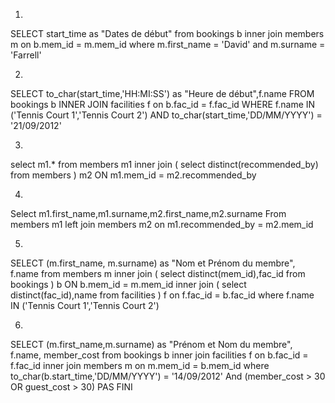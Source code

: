 1) 
SELECT start_time as "Dates de début" 
from bookings b 
inner join members m on b.mem_id = m.mem_id
where m.first_name = 'David'
and m.surname = 'Farrell'

2) 
SELECT to_char(start_time,'HH:MI:SS') as "Heure de début",f.name
FROM bookings b 
INNER JOIN facilities f on b.fac_id = f.fac_id
WHERE f.name IN ('Tennis Court 1','Tennis Court 2')
AND to_char(start_time,'DD/MM/YYYY') = '21/09/2012'


3) 

select m1.*
from members m1 
inner join 
(
	select distinct(recommended_by) 
	from members
) m2 ON m1.mem_id = m2.recommended_by

4) 

Select m1.first_name,m1.surname,m2.first_name,m2.surname 
From members m1
left join members m2 on m1.recommended_by = m2.mem_id

5)

SELECT (m.first_name, m.surname) as "Nom et Prénom du membre", f.name 
from members m
inner join (
	select distinct(mem_id),fac_id
	from bookings
) b ON b.mem_id = m.mem_id
inner join (
	select distinct(fac_id),name
	from facilities
) f on f.fac_id = b.fac_id
where f.name IN ('Tennis Court 1','Tennis Court 2')

6)

SELECT (m.first_name,m.surname) as "Prénom et Nom du membre", f.name, member_cost 
from bookings b
inner join facilities f on b.fac_id = f.fac_id
inner join members m on m.mem_id = b.mem_id
where to_char(b.start_time,'DD/MM/YYYY') = '14/09/2012'
And (member_cost > 30 OR guest_cost > 30)
PAS FINI


